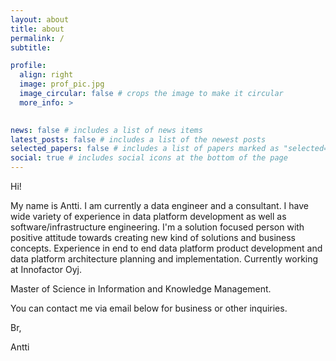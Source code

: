 ```yaml
---
layout: about
title: about
permalink: /
subtitle: 

profile:
  align: right
  image: prof_pic.jpg
  image_circular: false # crops the image to make it circular
  more_info: >
    

news: false # includes a list of news items
latest_posts: false # includes a list of the newest posts
selected_papers: false # includes a list of papers marked as "selected={true}"
social: true # includes social icons at the bottom of the page
---
```


Hi!

My name is Antti. I am currently a data engineer and a consultant. I have wide variety of experience in data platform development as well as software/infrastructure engineering. I'm a solution focused person with positive attitude towards creating new kind of solutions and business concepts. Experience in end to end data platform product development and data platform architecture planning and implementation. Currently working at Innofactor Oyj. 

Master of Science in Information and Knowledge Management.


You can contact me via email below for business or other inquiries.

Br,

Antti
